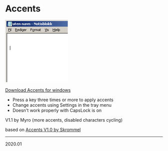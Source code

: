 # Accents

![press a key to cycle trough accents](AccentsScreen.gif "press a key to cycle trough accents")

[Download Accents for windows](https://github.com/OMeyer973/Accents/raw/master/Accents.exe)

- Press a key three times or more to apply accents
- Change accents using Settings in the tray menu
- Doesn't work properly with CapsLock is on

V1.1 by Myro (more accents, disabled characters cycling)

based on [Accents V1.0 by Skrommel](http://www.dcmembers.com/skrommel/download/accents/)

---

2020.01
